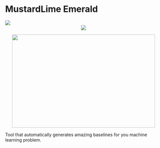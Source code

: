# MustardLime Emerald
<img src="https://i.ibb.co/JkgGjCR/emerald.png" align="center">
<div style="text-align:center"><img src="https://i.ibb.co/JkgGjCR/emerald.png" /></div>
<p align="center">
  <img width="460" height="300" src="https://i.ibb.co/JkgGjCR/emerald.png">
</p>

Tool that automatically generates amazing baselines for you machine learning problem.
